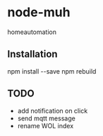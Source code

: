 # node-muh
homeautomation

## Installation
npm install --save
npm rebuild

## TODO
* add notification on click
* send mqtt message
* rename WOL index